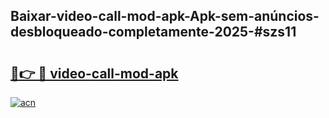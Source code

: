 ## Baixar-video-call-mod-apk-Apk-sem-anúncios-desbloqueado-completamente-2025-#szs11

# <h2><a href="https://ainizakaria.my?title=video-call-mod-apk&ref=22M">🔗👉 🔴 video-call-mod-apk</a></h2>

[![acn](https://github.com/user-attachments/assets/0f9c940e-d8b0-45ae-aac7-cd30a18b3e1c)](https://ainizakaria.my?title=video-call-mod-apk&ref=22M)

